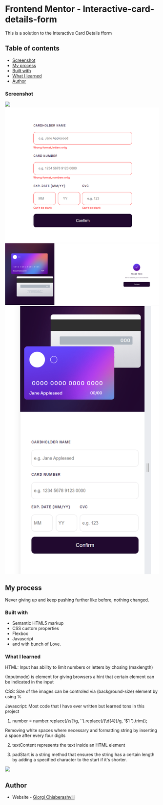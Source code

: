 # Frontend Mentor - Interactive-card-details-form

This is a solution to the Interactive Card Details fform 

## Table of contents

  - [Screenshot](#screenshot)
  - [My process](#my-process)
  - [Built with](#built-with)
  - [What I learned](#what-i-learned)
  - [Author](#author)

### Screenshot

![](//images/Screenshot%202023-12-20%20164314.png)
![](/images/Screenshot%202023-12-20%20164321.png)
![](/images/Screenshot%202023-12-20%20164335.png)
![](/images/Screenshot%202023-12-20%20164358.png)

## My process

Never giving up and keep pushing further like before, nothing changed.

### Built with

- Semantic HTML5 markup
- CSS custom properties
- Flexbox 
- Javascript
- and with bunch of Love.

### What I learned

HTML: Input has ability to limit numbers or letters by chosing (maxlength)

(Inputmode) is element for giving browsers a hint that certain element can be indicated in the input

CSS: Size of the images can be controled via (background-size) element by using % 

Javascript: Most code that I have ever written but learned tons in this project

1) number = number.replace(/\s?/g, '').replace(/(\d{4})/g, '$1 ').trim();

Removing white spaces where necessary and formatting string by inserting a space after every four digits

2) textContent represents the text inside an HTML element

3) padStart is a string method that ensures the string has a certain length by adding a specified character to the start if it's shorter.



![](./)


## Author

- Website - [Giorgi Chiaberashvili](https://giorgichiaberashvili.github.io/)


